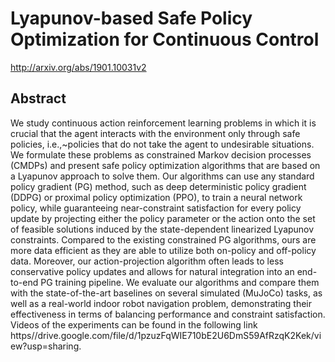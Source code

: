 # Lyapunov-based Safe Policy Optimization for Continuous Control
http://arxiv.org/abs/1901.10031v2
## Abstract
We study continuous action reinforcement learning problems in which it is crucial that the agent interacts with the environment only through safe policies, i.e.,~policies that do not take the agent to undesirable situations. We formulate these problems as constrained Markov decision processes (CMDPs) and present safe policy optimization algorithms that are based on a Lyapunov approach to solve them. Our algorithms can use any standard policy gradient (PG) method, such as deep deterministic policy gradient (DDPG) or proximal policy optimization (PPO), to train a neural network policy, while guaranteeing near-constraint satisfaction for every policy update by projecting either the policy parameter or the action onto the set of feasible solutions induced by the state-dependent linearized Lyapunov constraints. Compared to the existing constrained PG algorithms, ours are more data efficient as they are able to utilize both on-policy and off-policy data. Moreover, our action-projection algorithm often leads to less conservative policy updates and allows for natural integration into an end-to-end PG training pipeline. We evaluate our algorithms and compare them with the state-of-the-art baselines on several simulated (MuJoCo) tasks, as well as a real-world indoor robot navigation problem, demonstrating their effectiveness in terms of balancing performance and constraint satisfaction. Videos of the experiments can be found in the following link https//drive.google.com/file/d/1pzuzFqWIE710bE2U6DmS59AfRzqK2Kek/view?usp=sharing.